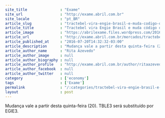 ```yaml
---
site_title               : "Exame"
site_url                 : "http://exame.abril.com.br"
site_locale              : "pt_BR"
article_slug             : "tractebel-vira-engie-brasil-e-muda-codigo-de-acao-na-bolsa"
article_title            : "Tractebel vira Engie Brasil e muda código de ação na Bolsa"
article_image            : "https://abrilexame.files.wordpress.com/2016/09/size_960_16_9_px087_6ff7_98.jpg?quality=70&strip=all&w=960"
article_url              : "http://exame.abril.com.br/mercados/tractebel-vira-engie-brasil-e-muda-codigo-de-acao-na-bolsa/"
article_published_at     : "2016-07-20T14:32:32-03:00"
article_description      : "Mudança vale a partir desta quinta-feira (20). TBLE3 será substituído por EGIE3."
article_author_name      : "Rita Azevedo"
article_author_image     : null
article_author_biography : null
article_author_profile   : "http://exame.abril.com.br/author/ritaazevedo13/"
article_author_facebook  : null
article_author_twitter   : null
category                 : ['economy']
tags                     : ['Exame']
permalink                : "/:categories/tractebel-vira-engie-brasil-e-muda-codigo-de-acao-na-bolsa/"
layout                   : post
---
```


Mudança vale a partir desta quinta-feira (20). TBLE3 será substituído por EGIE3.
